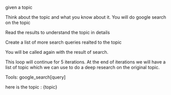 
given a topic

Think about the topic and what you know about it. You will do google search on the topic

Read the results to understand the topic in details

Create a list of more search queries realted to the topic

You will be called again with the result of search.

This loop will continue for 5 iterations. At the end of iterations we will have a list of topic which we can use to do a deep research on the original topic.

Tools:
google_search[query]

here is the topic : {topic}
